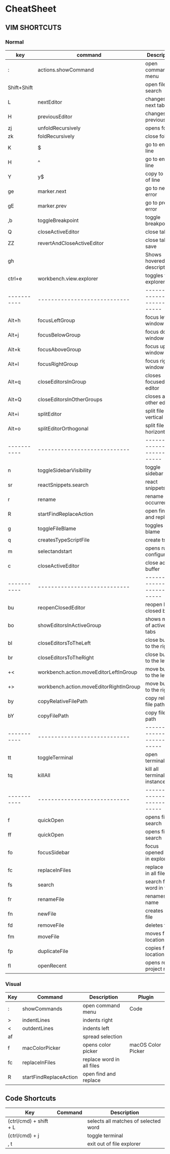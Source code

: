 # CheatSheet

## VIM SHORTCUTS

### Normal

key         | command                                 | Description                      | Plugin
------------|-----------------------------------------|----------------------------------|---------------------
:           | actions.showCommand                     | open command menu                | Code
Shift+Shift |                                         | open file search                 | Intellij keybindings
L           | nextEditor                              | changes to next tab              |
H           | previousEditor                          | changes to previous tab          |
zj          | unfoldRecursively                       | opens fold                       |
zk          | foldRecursively                         | close fold                       |
K           | $                                       | go to end of line                | Vim
H           | ^                                       | go to end of line                | Vim
Y           | y$                                      | copy to end of line              | Vim
ge          | marker.next                             | go to next error                 | Vim
gE          | marker.prev                             | go to prev error                 | Vim
,b          | toggleBreakpoint                        | toggle breakpoint                | Vim
Q           | closeActiveEditor                       | close tab                        | Vim
ZZ          | revertAndCloseActiveEditor              | close tab no save                | Vim
gh          |                                         | Shows hovered line description   |
ctrl+e      | workbench.view.explorer                 | toggles file explorer            |
----------- | ----------------------------            | -------------------------------- | --------------
Alt+h       | focusLeftGroup                          | focus left window                |
Alt+j       | focusBelowGroup                         | focus down window                |
Alt+k       | focusAboveGroup                         | focus up window                  |
Alt+l       | focusRightGroup                         | focus right window               |
Alt+q       | closeEditorsInGroup                     | closes focused editor            |
Alt+Q       | closeEditorsInOtherGroups               | closes all other editors         |
Alt+i       | splitEditor                             | split file vertical              |
Alt+o       | splitEditorOrthogonal                   | split file horizontal            |
----------- | ----------------------------            | -------------------------------- | --------------
<leader>n   | toggleSidebarVisibility                 | toggle sidebar                   | Vim
<leader>sr  | reactSnippets.search                    | react snippets                   | reactSnippets
<leader>r   | rename                                  | rename all occurrences           |
<leader>R   | startFindReplaceAction                  | open find and replace            |
<leader>g   | toggleFileBlame                         | toggles git blame                | gitlens
<leader>q   | createsTypeScriptFile                   | create ts file                   | quokka
<leader>m   | selectandstart                          | opens run configuration          |
<leader>c   | closeActiveEditor                       | close active buffer              | Vim
----------- | ----------------------------            | -------------------------------- | --------------
<leader>bu  | reopenClosedEditor                      | reopen last closed buffer        |
<leader>bo  | showEditorsInActiveGroup                | shows menu of active tabs        |
<leader>bl  | closeEditorsToTheLeft                   | close buffers to the right       |
<leader>br  | closeEditorsToTheRight                  | close buffers to the left        |
<leader>+<  | workbench.action.moveEditorLeftInGroup  | move buffer to the left          |
<leader>+>  | workbench.action.moveEditorRightInGroup | move buffer to the right         |
<leader>by  | copyRelativeFilePath                    | copy relative file path          |
<leader>bY  | copyFilePath                            | copy file path                   |
----------- | ----------------------------            | -------------------------------- | --------------
<leader>tt  | toggleTerminal                          | open terminal                    |
<leader>tq  | killAll                                 | kill all terminal instances      |
----------- | ----------------------------            | -------------------------------- | --------------
<leader>f   | quickOpen                               | opens file search                |
<leader>ff  | quickOpen                               | opens file search                |
<leader>fo  | focusSidebar                            | focus opened file in explorer    | Vim
<leader>fc  | replaceInFiles                          | replace word in all files        |
<leader>fs  | search                                  | search for word in files         |
<leader>fr  | renameFile                              | renames file name                | fileutils
<leader>fn  | newFile                                 | creates new file                 | fileutils
<leader>fd  | removeFile                              | deletes file                     | fileutils
<leader>fm  | moveFile                                | moves file location              | fileutils
<leader>fp  | duplicateFile                           | copies file to location          | fileutils
<leader>fl  | openRecent                              | opens recent project menu        |

### Visual

Key        | Command                | Description               | Plugin
-----------|------------------------|---------------------------|-------------------
:          | showCommands           | open command menu         | Code
>          | indentLines            | indents right             |
<          | outdentLines           | indents left              |
af         |                        | spread selection          |
<leader>f  | macColorPicker         | opens color picker        | macOS Color Picker
<leader>fc | replaceInFiles         | replace word in all files |
<leader>R  | startFindReplaceAction | open find and replace     |

## Code Shortcuts

Key                    | Command | Description
-----------------------|---------|-------------------------------------
(ctrl/cmd) + shift + L |         | selects all matches of selected word
(ctrl/cmd) + j         |         | toggle terminal
, t                    |         | exit out of file explorer

<!-- gh: equivalent to hovering your mouse over wherever the cursor is. Handy for seeing types and error messages without reaching for the mouse! -->
<!-- af - visual mode command which selects increasingly large blocks of text. For example, if you had "blah (foo [bar 'ba|z'])" -->